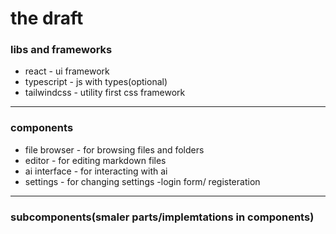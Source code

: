 # the draft

### libs and frameworks

- react - ui framework
- typescript - js with types(optional)
- tailwindcss - utility first css framework

---

### components

- file browser - for browsing files and folders
- editor - for editing markdown files
- ai interface - for interacting with ai
- settings - for changing settings
  -login form/ registeration

---

### subcomponents(smaler parts/implemtations in components)
